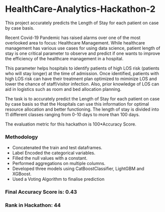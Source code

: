 # HealthCare-Analytics-Hackathon-2
This project accurately predicts the Length of Stay for each patient on case by case basis.

Recent Covid-19 Pandemic has raised alarms over one of the most overlooked area to focus: Healthcare Management. While healthcare management has various use cases for using data science, patient length of stay is one critical parameter to observe and predict if one wants to improve the efficiency of the healthcare management in a hospital. 

This parameter helps hospitals to identify patients of high LOS risk (patients who will stay longer) at the time of admission. Once identified, patients with high LOS risk can have their treatment plan optimized to miminize LOS and lower the chance of staff/visitor infection. Also, prior knowledge of LOS can aid in logistics such as room and bed allocation planning.

The task is to accurately predict the Length of Stay for each patient on case by case basis so that the Hospitals can use this information for optimal resource allocation and better functioning. The length of stay is divided into 11 different classes ranging from 0-10 days to more than 100 days.

The evaluation metric for this hackathon is 100*Accuracy Score.

### Methodology
- Concatenated the train and test dataframes.
- Label Encoded the categorical variables.
- Filled the null values with a constant.
- Performed aggregations on multiple columns.
- Developed three models using CatBoostClassifier, LightGBM and XGBoost.
- Used a Voting Algorithm to finalise prediction

### Final Accuracy Score is: 0.43
### Rank in Hackathon: 44
